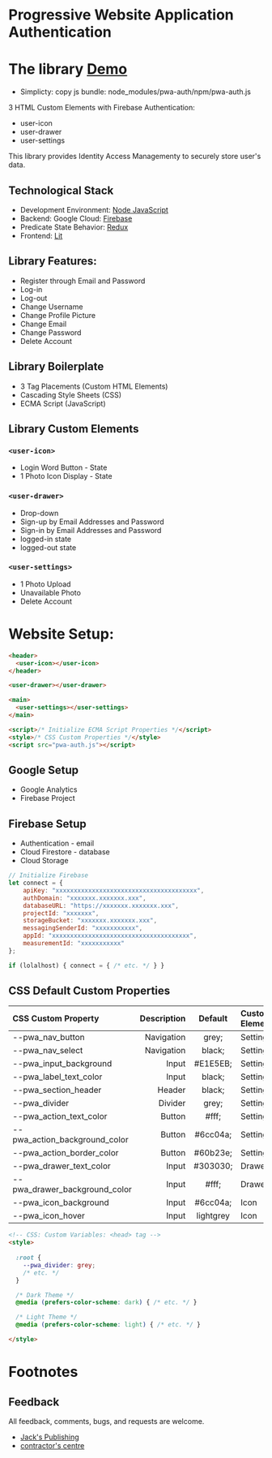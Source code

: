 Progressive Website Application Authentication
======================

# The library [Demo](https://pwa-authentic.firebaseapp.com)

- Simplicty: copy js bundle: node_modules/pwa-auth/npm/pwa-auth.js

3 HTML Custom Elements with Firebase Authentication:
- user-icon
- user-drawer
- user-settings

This library provides Identity Access Managementy to securely store user's data.

## Technological Stack
- Development Environment: [Node JavaScript](https://nodejs.org)
- Backend: Google Cloud: [Firebase](https://firebase.google.com/)
- Predicate State Behavior: [Redux](https://redux.js.org/)
- Frontend: [Lit](https://lit.dev)

## Library Features:
- Register through Email and Password
- Log-in
- Log-out
- Change Username
- Change Profile Picture
- Change Email
- Change Password
- Delete Account

## Library Boilerplate
- 3 Tag Placements (Custom HTML Elements)
- Cascading Style Sheets (CSS)
- ECMA Script (JavaScript)

## Library Custom Elements

### `<user-icon>`
- Login Word Button - State
- 1 Photo Icon Display - State

### `<user-drawer>`
- Drop-down
- Sign-up by Email Addresses and Password
- Sign-in by Email Addresses and Password
- logged-in state
- logged-out state

### `<user-settings>`
- 1 Photo Upload
- Unavailable Photo
- Delete Account

# Website Setup:
```html
<header>
  <user-icon></user-icon>
</header>

<user-drawer></user-drawer>

<main>
  <user-settings></user-settings>
</main>

<script>/* Initialize ECMA Script Properties */</script>
<style>/* CSS Custom Properties */</style>
<script src="pwa-auth.js"></script>
```

## Google Setup
- Google Analytics
- Firebase Project

## Firebase Setup
- Authentication - email
- Cloud Firestore - database
- Cloud Storage

```javascript
// Initialize Firebase
let connect = {
    apiKey: "xxxxxxxxxxxxxxxxxxxxxxxxxxxxxxxxxxxxxxx",
    authDomain: "xxxxxxx.xxxxxxx.xxx",
    databaseURL: "https://xxxxxxx.xxxxxxx.xxx",
    projectId: "xxxxxxx",
    storageBucket: "xxxxxxx.xxxxxxx.xxx",
    messagingSenderId: "xxxxxxxxxxx",
    appId: "xxxxxxxxxxxxxxxxxxxxxxxxxxxxxxxxxxxxxx",
    measurementId: "xxxxxxxxxxx"
};

if (lolalhost) { connect = { /* etc. */ } }
```

## CSS Default Custom Properties
| CSS Custom Property | Description | Default | Custom Element |
| :--- | ---: | :---: | :--- |
| --pwa_nav_button                | Navigation  | grey;         | Settings |
| --pwa_nav_select                | Navigation  | black;        | Settings |
| --pwa_input_background          | Input       | #E1E5EB;    | Settings |
| --pwa_label_text_color          | Input       | black;        | Settings |
| --pwa_section_header            | Header      | black;        | Settings |
| --pwa_divider                   | Divider     | grey;         | Settings |
| --pwa_action_text_color         | Button      | #fff;       | Settings |
| --pwa_action_background_color   | Button      | #6cc04a;    | Settings |
| --pwa_action_border_color       | Button      | #60b23e;    | Settings |
| --pwa_drawer_text_color         | Input       | #303030;    | Drawer |
| --pwa_drawer_background_color   | Input       | #fff;       | Drawer |
| --pwa_icon_background           | Input       | #6cc04a;    | Icon |
| --pwa_icon_hover                | Input       | lightgrey     | Icon |

```html
<!-- CSS: Custom Variables: <head> tag -->
<style>
        
  :root {
    --pwa_divider: grey;
    /* etc. */
  }

  /* Dark Theme */
  @media (prefers-color-scheme: dark) { /* etc. */ }

  /* Light Theme */
  @media (prefers-color-scheme: light) { /* etc. */ }

</style>
```

# Footnotes

## Feedback
All feedback, comments, bugs, and requests are welcome.
* [Jack's Publishing](https://www.jackspublishing.com)
* [contractor's centre](https://www.contractorscentre.com)